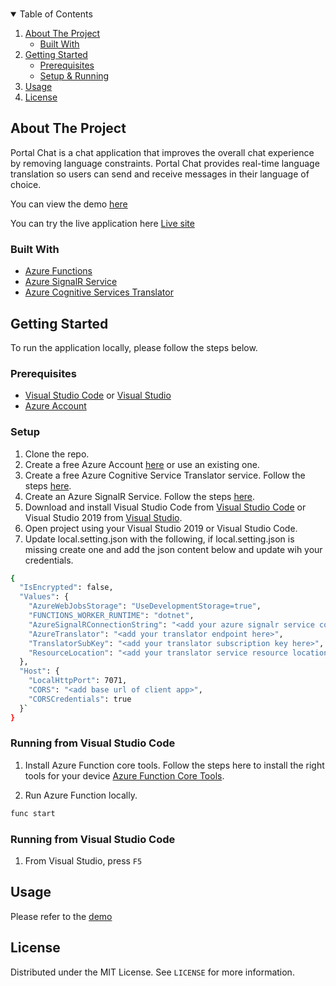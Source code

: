 <!--
*** Thanks for checking out the Best-README-Template. If you have a suggestion
*** that would make this better, please fork the repo and create a pull request
*** or simply open an issue with the tag "enhancement".
*** Thanks again! Now go create something AMAZING! :D
-->



<!-- PROJECT SHIELDS -->
<!--
*** I'm using markdown "reference style" links for readability.
*** Reference links are enclosed in brackets [ ] instead of parentheses ( ).
*** See the bottom of this document for the declaration of the reference variables
*** for contributors-url, forks-url, etc. This is an optional, concise syntax you may use.
*** https://www.markdownguide.org/basic-syntax/#reference-style-links
-->

<!-- PROJECT LOGO -->
<br />
<p align="center">
<!-- TABLE OF CONTENTS -->
<details open="open">
  <summary>Table of Contents</summary>
  <ol>
    <li>
      <a href="#about-the-project">About The Project</a>
      <ul>
        <li><a href="#built-with">Built With</a></li>
      </ul>
    </li>
    <li>
      <a href="#getting-started">Getting Started</a>
      <ul>
        <li><a href="#prerequisites">Prerequisites</a></li>
      </ul>
      <ul>
        <li><a href="#setup">Setup & Running</a></li>
      </ul>
    </li>
    <li><a href="#usage">Usage</a></li>
    <li><a href="#license">License</a></li>
  </ol>
</details>



<!-- ABOUT THE PROJECT -->
## About The Project
Portal Chat is a chat application that improves the overall chat experience by removing language constraints. Portal Chat provides real-time language translation so users can send and receive messages in their language of choice. 


You can view the demo [here]()

You can try the live application here [Live site](https://ashy-bay-0f647ba03.azurestaticapps.net)
### Built With
* [Azure Functions](https://azure.microsoft.com/services/functions/)
* [Azure SignalR Service](https://azure.microsoft.com/services/signalr-service/)
* [Azure Cognitive Services Translator](https://azure.microsoft.com/services/cognitive-services/translator/)

<!-- GETTING STARTED -->
## Getting Started

To run the application locally, please follow the steps below.

### Prerequisites

* [Visual Studio Code](https://code.visualstudio.com/) or [Visual Studio](https://visualstudio.microsoft.com/)
* [Azure Account](https://azure.microsoft.com/)

### Setup

1. Clone the repo.
2. Create a free Azure Account [here](https://azure.microsoft.com/) or use an existing one. 
3. Create a free Azure Cognitive Service Translator service. Follow the steps [here](https://docs.microsoft.com/en-gb/azure/cognitive-services/translator/translator-how-to-signup).
4. Create an Azure SignalR Service. Follow the steps [here](https://docs.microsoft.com/en-us/azure/azure-signalr/signalr-quickstart-azure-functions-csharp).
5. Download and install Visual Studio Code from [Visual Studio Code](https://code.visualstudio.com/) or Visual Studio 2019 from [Visual Studio](https://visualstudio.microsoft.com/).
6. Open project using your Visual Studio 2019 or Visual Studio Code.
7. Update local.setting.json with the following, if local.setting.json is missing create one and add the json content below and update wih your credentials.
  ```sh
  {
    "IsEncrypted": false,
    "Values": {
      "AzureWebJobsStorage": "UseDevelopmentStorage=true",
      "FUNCTIONS_WORKER_RUNTIME": "dotnet",
      "AzureSignalRConnectionString": "<add your azure signalr service connection string here>",
      "AzureTranslator": "<add your translator endpoint here>",
      "TranslatorSubKey": "<add your translator subscription key here>",
      "ResourceLocation": "<add your translator service resource location in azure here>"
    },
    "Host": {
      "LocalHttpPort": 7071,
      "CORS": "<add base url of client app>",
      "CORSCredentials": true
    }`
  }
  ```

### Running from Visual Studio Code

1. Install Azure Function core tools. Follow the steps here to install the right tools for your device [Azure Function Core Tools](https://docs.microsoft.com/en-us/azure/azure-functions/functions-run-local).

2. Run Azure Function locally.
```sh
func start
```

### Running from Visual Studio Code

1. From Visual Studio, press `F5`


## Usage

Please refer to the [demo]()

## License

Distributed under the MIT License. See `LICENSE` for more information.

